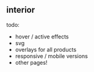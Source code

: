 ## interior

todo:

- hover / active effects
- svg
- overlays for all products
- responsive / mobile versions
- other pages!